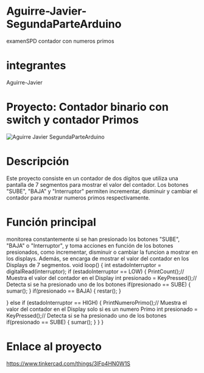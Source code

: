 # Aguirre-Javier-SegundaParteArduino
examenSPD contador con numeros primos
# integrantes
Aguirre-Javier
# Proyecto: Contador binario con switch y contador Primos
![Aguirre Javier SegundaParteArduino](https://github.com/Javih95/arduinoTP2/assets/138259835/eab9e3d6-bc72-46ae-8c57-0da31899f61a)
# Descripción
Este proyecto consiste en un contador de dos dígitos que utiliza una pantalla de 7 segmentos para mostrar el valor del contador. Los botones "SUBE", "BAJA" y "Interruptor" permiten incrementar, disminuir y cambiar el contador para mostrar numeros primos respectivamente.
# Función principal
monitorea constantemente si se han presionado los botones "SUBE", "BAJA" o "Interruptor", y toma acciones en función de los botones presionados, como incrementar, disminuir o cambiar la funcion a mostrar en los displays. Además, se encarga de mostrar el valor del contador en los Displays de 7 segmentos.
void loop()
{
  int estadoInterruptor = digitalRead(interruptor);
  if (estadoInterruptor == LOW) 
  {
    PrintCount();// Muestra el valor del contador en el Display
    int presionado = KeyPressed();// Detecta si se ha presionado uno de los botones
    if(presionado == 	SUBE)
    {
      sumar();
    }
    if(presionado == BAJA)
    {
      restar();
    }
  
  }
  else if (estadoInterruptor == HIGH)
  {
    PrintNumeroPrimo();// Muestra el valor del contador en el Display solo si es un numero Primo
    int presionado = KeyPressed();// Detecta si se ha presionado uno de los botones
    if(presionado == 	SUBE)
    {
      sumar();
    }
  }
}
# Enlace al proyecto
https://www.tinkercad.com/things/3lFp4HN0W1S
